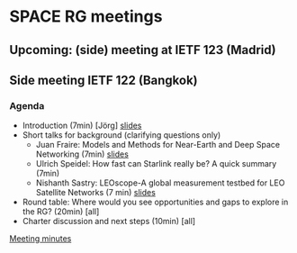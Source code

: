 # SPACE RG meetings

## Upcoming: (side) meeting at IETF 123 (Madrid)

## Side meeting IETF 122 (Bangkok)

### Agenda
* Introduction (7min) [Jörg] [slides](122-side/2025-03-122-side-intro.pdf)
* Short talks for background (clarifying questions only) 
  * Juan Fraire: Models and Methods for Near-Earth and Deep Space Networking (7min) [slides](122-side/2025-03-122-side-Models-and-Methods.pdf)
  * Ulrich Speidel: How fast can Starlink really be? A quick summary (7min)
  * Nishanth Sastry: LEOscope-A global measurement testbed for LEO Satellite Networks (7 min) [slides](122-side/2025-03-122-side-LEOScope.pdf)
* Round table: Where would you see opportunities and gaps to explore in the RG? (20min) [all]
* Charter discussion and next steps (10min) [all]

[Meeting minutes](122-side/122-side-minutes.md)




